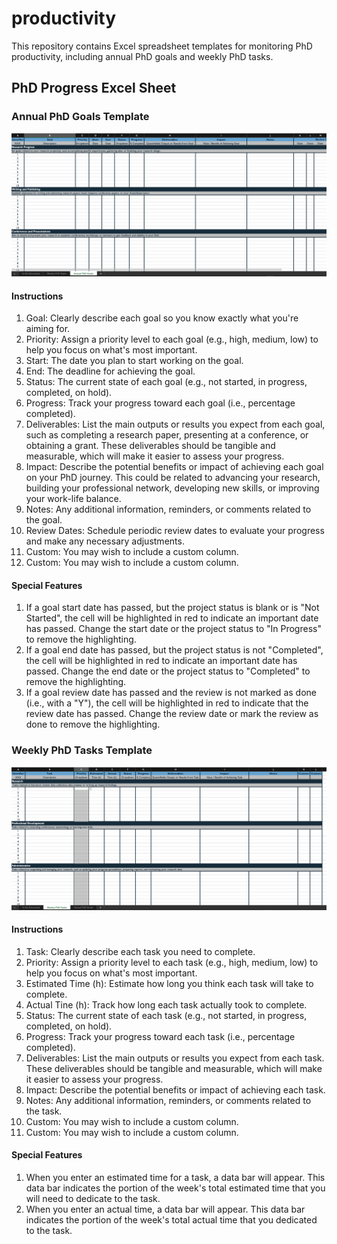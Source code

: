 # productivity

This repository contains Excel spreadsheet templates for monitoring PhD productivity, including annual PhD goals and weekly PhD tasks.

## PhD Progress Excel Sheet

### Annual PhD Goals Template

![Annual PhD Goals Template](https://github.com/sheilaschoepp/productivity/blob/main/images/Annual%20PhD%20Goals.png?raw=true)

#### Instructions
1. Goal: Clearly describe each goal so you know exactly what you're aiming for.
2. Priority: Assign a priority level to each goal (e.g., high, medium, low) to help you focus on what's most important.
3. Start: The date you plan to start working on the goal.
4. End: The deadline for achieving the goal.
5. Status: The current state of each goal (e.g., not started, in progress, completed, on hold).
6. Progress: Track your progress toward each goal (i.e., percentage completed).
7. Deliverables: List the main outputs or results you expect from each goal, such as completing a research paper, presenting at a conference, or obtaining a grant. These deliverables should be tangible and measurable, which will make it easier to assess your progress.
8. Impact: Describe the potential benefits or impact of achieving each goal on your PhD journey. This could be related to advancing your research, building your professional network, developing new skills, or improving your work-life balance.
9. Notes: Any additional information, reminders, or comments related to the goal.
10. Review Dates: Schedule periodic review dates to evaluate your progress and make any necessary adjustments.
11. Custom: You may wish to include a custom column.
12. Custom: You may wish to include a custom column.

#### Special Features

1. If a goal start date has passed, but the project status is blank or is "Not Started", the cell will be highlighted in red to indicate an important date has passed.  Change the start date or the project status to "In Progress" to remove the highlighting.
2. If a goal end date has passed, but the project status is not "Completed", the cell will be highlighted in red to indicate an important date has passed.  Change the end date or the project status to "Completed" to remove the highlighting.
3. If a goal review date has passed and the review is not marked as done (i.e., with a "Y"), the cell will be highlighted in red to indicate that the review date has passed.  Change the review date or mark the review as done to remove the highlighting.

### Weekly PhD Tasks Template

![Weekly PhD Tasks Template](https://github.com/sheilaschoepp/productivity/blob/main/images/Weekly%20PhD%20Tasks.png?raw=true)

#### Instructions

1. Task: Clearly describe each task you need to complete.
2. Priority: Assign a priority level to each task (e.g., high, medium, low) to help you focus on what's most important.
3. Estimated Time (h): Estimate how long you think each task will take to complete.
4. Actual Tine (h): Track how long each task actually took to complete.
5. Status: The current state of each task (e.g., not started, in progress, completed, on hold).
6. Progress: Track your progress toward each task (i.e., percentage completed).
7. Deliverables: List the main outputs or results you expect from each task. These deliverables should be tangible and measurable, which will make it easier to assess your progress.
8. Impact: Describe the potential benefits or impact of achieving each task.
9. Notes: Any additional information, reminders, or comments related to the task.
10. Custom: You may wish to include a custom column.
11. Custom: You may wish to include a custom column.

#### Special Features

1. When you enter an estimated time for a task, a data bar will appear.  This data bar indicates the portion of the week's total estimated time that you will need to dedicate to the task.
2. When you enter an actual time, a data bar will appear.  This data bar indicates the portion of the week's total actual time that you dedicated to the task.
